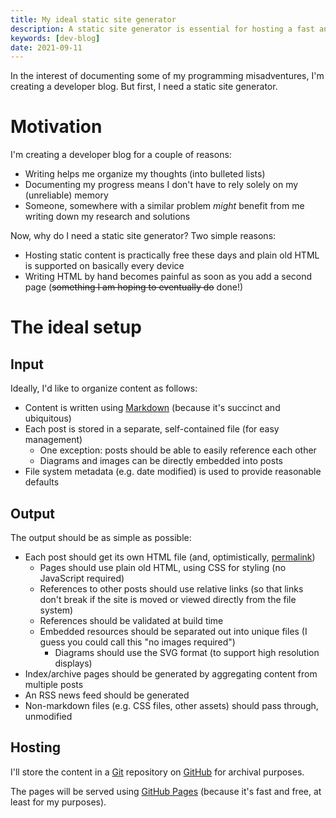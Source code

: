 ```yaml
---
title: My ideal static site generator
description: A static site generator is essential for hosting a fast and free dev blog. Here's my theoretical ideal setup.
keywords: [dev-blog]
date: 2021-09-11
---
```


In the interest of documenting some of my programming misadventures, I'm creating a developer blog. But first, I need a static site generator.

# Motivation
I'm creating a developer blog for a couple of reasons:

* Writing helps me organize my thoughts (into bulleted lists)
* Documenting my progress means I don't have to rely solely on my (unreliable) memory
* Someone, somewhere with a similar problem *might* benefit from me writing down my research and solutions

Now, why do I need a static site generator? Two simple reasons:

* Hosting static content is practically free these days and plain old HTML is supported on basically every device
* Writing HTML by hand becomes painful as soon as you add a second page (~~something I am hoping to eventually do~~ done!)

# The ideal setup
## Input
Ideally, I'd like to organize content as follows:

* Content is written using [Markdown](https://en.wikipedia.org/wiki/Markdown) (because it's succinct and ubiquitous)
* Each post is stored in a separate, self-contained file (for easy management)
  * One exception: posts should be able to easily reference each other
  * Diagrams and images can be directly embedded into posts
* File system metadata (e.g. date modified) is used to provide reasonable defaults

## Output
The output should be as simple as possible:

* Each post should get its own HTML file (and, optimistically, [permalink](https://en.wikipedia.org/wiki/Permalink))
  * Pages should use plain old HTML, using CSS for styling (no JavaScript required)
  * References to other posts should use relative links (so that links don't break if the site is moved or viewed directly from the file system)
  * References should be validated at build time
  * Embedded resources should be separated out into unique files (I guess you could call this "no images required")
    * Diagrams should use the SVG format (to support high resolution displays)
* Index/archive pages should be generated by aggregating content from multiple posts
* An RSS news feed should be generated
* Non-markdown files (e.g. CSS files, other assets) should pass through, unmodified

## Hosting
I'll store the content in a [Git](https://git-scm.com/) repository on [GitHub](https://github.com/) for archival purposes.

The pages will be served using [GitHub Pages](https://pages.github.com/) (because it's fast and free, at least for my purposes).